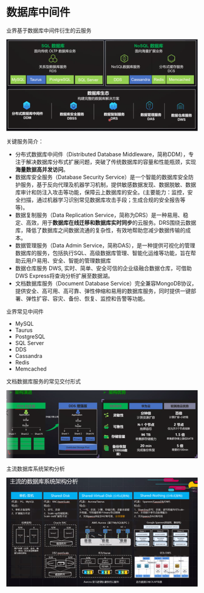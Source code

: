 # 数据库中间件

业界基于数据库中间件衍生的云服务

![数据库云服务](images/db001.PNG)

关键服务简介：
- 分布式数据库中间件（Distributed Database Middleware，简称DDM），专注于解决数据库分布式扩展问题，突破了传统数据库的容量和性能瓶颈，实现**海量数据高并发访问**。
- 数据库安全服务（Database Security Service）是一个智能的数据库安全防护服务，基于反向代理及机器学习机制，提供敏感数据发现、数据脱敏、数据库审计和防注入攻击等功能，保障云上数据库的安全。(主要能力：监控，安全扫描，通过机器学习识别常见数据库攻击手段；生成合规的安全报告等等)。
- 数据复制服务（Data Replication Service，简称为DRS）是一种易用、稳定、高效，用于**数据库在线迁移和数据库实时同步**的云服务。DRS围绕云数据库，降低了数据库之间数据流通的复杂性，有效地帮助您减少数据传输的成本。
- 数据管理服务（Data Admin Service，简称DAS），是一种提供可视化的管理数据库的服务，包括执行SQL、高级数据库管理、智能化运维等功能，旨在帮助云用户易用、安全、智能的管理数据库
- 数据仓库服务 DWS, 实时、简单、安全可信的企业级融合数据仓库，可借助DWS Express将查询分析扩展至数据湖。
- 文档数据库服务（Document Database Service）完全兼容MongoDB协议，提供安全、高可用、高可靠、弹性伸缩和易用的数据库服务，同时提供一键部署、弹性扩容、容灾、备份、恢复、监控和告警等功能。


业界常见中间件
- MySQL
- Taurus
- PostgreSQL
- SQL Server
- DDS
- Cassandra
- Redis
- Memcached

文档数据库服务的常见交付形式

![文档数据库](images/db012.PNG)

主流数据库系统架构分析

![主流数据库系统架构](images/db016.PNG)
